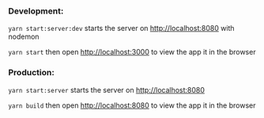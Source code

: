 ### Development:

`yarn start:server:dev` starts the server on [http://localhost:8080](http://localhost:8080) with nodemon

`yarn start` then open [http://localhost:3000](http://localhost:3000) to view the app it in the browser

### Production:

`yarn start:server` starts the server on [http://localhost:8080](http://localhost:8080)

`yarn build` then open [http://localhost:8080](http://localhost:8080) to view the app it in the browser
